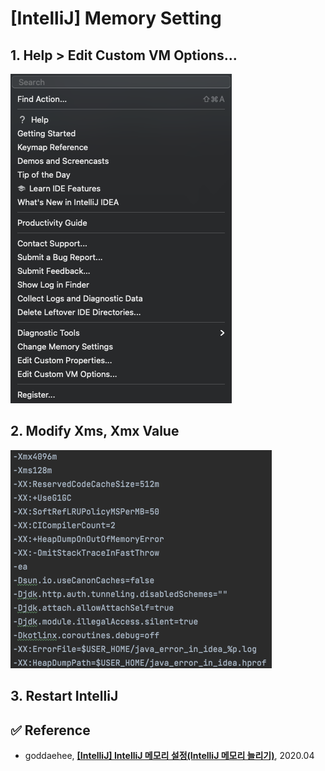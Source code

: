 # [IntelliJ] Memory Setting

## 1. Help > Edit Custom VM Options...

![setting trigger](./img/setting_trigger.png)

## 2. Modify Xms, Xmx Value

![modify value](./img/modify_value.png)

## 3. Restart IntelliJ

## ✅ Reference

- goddaehee, [**[IntelliJ] IntelliJ 메모리 설정(IntelliJ 메모리 늘리기)**](https://goddaehee.tistory.com/246), 2020.04
